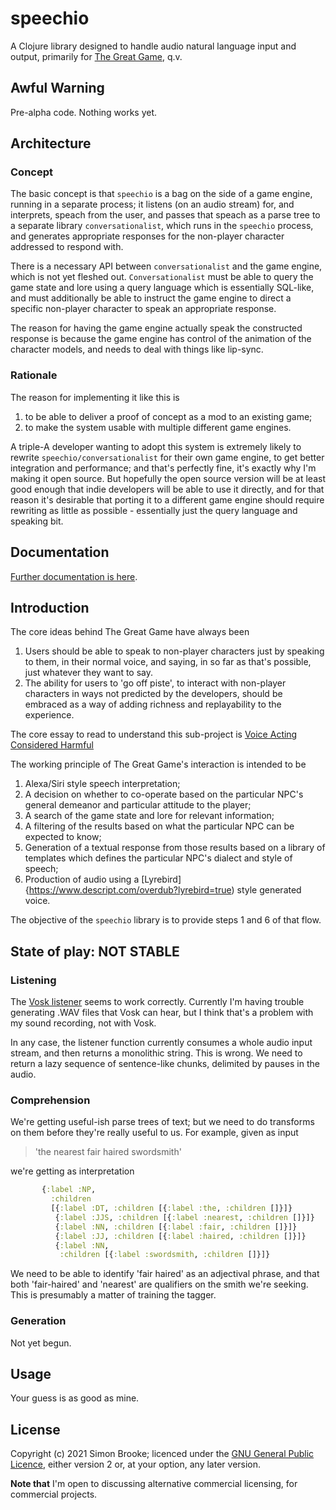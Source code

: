 # speechio

A Clojure library designed to handle audio natural language input and output, primarily for [The Great Game](https://github.com/simon-brooke/the-great-game), q.v.

## Awful Warning

Pre-alpha code. Nothing works yet.

## Architecture

### Concept

The basic concept is that `speechio` is a bag on the side of a game engine, running in a separate process; it listens (on an audio stream) for, and interprets, speach from the user, and passes that speach as a parse tree to a separate library `conversationalist`, which runs in the `speechio` process, and generates appropriate responses for the non-player character addressed to respond with.

There is a necessary API between `conversationalist` and the game engine, which is not yet fleshed out. `Conversationalist` must be able to query the game state and lore using a query language which is essentially SQL-like, and must additionally be able to instruct the game engine to direct a specific non-player character to speak an appropriate response.

The reason for having the game engine actually speak the constructed response is because the game engine has control of the animation of the character models, and needs to deal with things like lip-sync.

### Rationale

The reason for implementing it like this is

1. to be able to deliver a proof of concept as a mod to an existing game;
2. to make the system usable with multiple different game engines.

A triple-A developer wanting to adopt this system is extremely likely to rewrite `speechio/conversationalist` for their own game engine, to get better integration and performance; and that's perfectly fine, it's exactly why I'm making it open source. But hopefully the open source version will be at least good enough that indie developers will be able to use it directly, and for that reason it's desirable that porting it to a different game engine should require rewriting as little as possible - essentially just the query language and speaking bit.

## Documentation

[Further documentation is here](https://journeyman-cc.github.io/speechio/).

## Introduction

The core ideas behind The Great Game have always been

1. Users should be able to speak to non-player characters just by speaking to them, in their normal voice, and saying, in so far as that's possible, just whatever they want to say.
2. The ability for users to 'go off piste', to interact with non-player characters in ways not predicted by the developers, should be embraced as a way of adding richness and replayability to the experience.

The core essay to read to understand this sub-project is [Voice Acting Considered Harmful](https://simon-brooke.github.io/the-great-game/codox/Voice-acting-considered-harmful.html)

The working principle of The Great Game's interaction is intended to be

1. Alexa/Siri style speech interpretation;
2. A decision on whether to co-operate based on the particular NPC's general demeanor and particular attitude to the player;
3. A search of the game state and lore for relevant information;
4. A filtering of the results based on what the particular NPC can be expected to know;
5. Generation of a textual response from those results based on a library of templates which defines the particular NPC's dialect and style of speech;
6. Production of audio using a [Lyrebird]{https://www.descript.com/overdub?lyrebird=true) style generated voice.

The objective of the `speechio` library is to provide steps 1 and 6 of that flow.

## State of play: NOT STABLE

### Listening

The [Vosk listener](https://github.com/journeyman-cc/speechio/blob/master/src/cc/journeyman/speechio/vosk.clj) 
seems to work correctly. Currently I'm having trouble generating .WAV files that Vosk can hear, but I think that's a problem with my sound recording, not with Vosk.

In any case, the listener function currently consumes a whole audio input stream, 
and then returns a monolithic string. This is wrong. We need to return a lazy
sequence of sentence-like chunks, delimited by pauses in the audio.

### Comprehension

We're getting useful-ish parse trees of text; but we need to do transforms on them 
before they're really useful to us. For example, given as input 

> 'the nearest fair haired swordsmith'

we're getting as interpretation

```clojure
       {:label :NP,
         :children
         [{:label :DT, :children [{:label :the, :children []}]}
          {:label :JJS, :children [{:label :nearest, :children []}]}
          {:label :NN, :children [{:label :fair, :children []}]}
          {:label :JJ, :children [{:label :haired, :children []}]}
          {:label :NN,
           :children [{:label :swordsmith, :children []}]}
```

We need to be able to identify 'fair haired' as an adjectival phrase, and that 
both 'fair-haired' and 'nearest' are qualifiers on the smith we're seeking. This 
is presumably a matter of training the tagger.  

### Generation

Not yet begun.

## Usage

Your guess is as good as mine.

## License

Copyright (c) 2021 Simon Brooke; licenced under the
[GNU General Public Licence](https://www.gnu.org/licenses/old-licenses/gpl-2.0.en.html), either version 2 or, at your option, any later version.

**Note that** I'm open to discussing alternative commercial licensing, for commercial projects.
